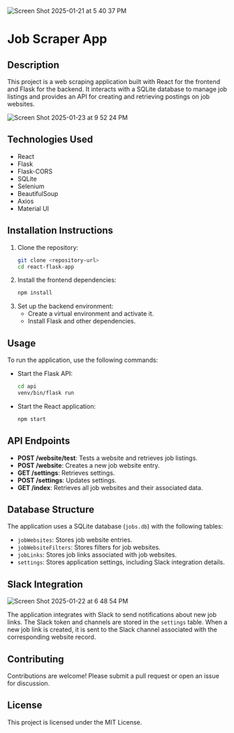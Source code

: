 ![Screen Shot 2025-01-21 at 5 40 37 PM](https://github.com/user-attachments/assets/b40d3b55-53fe-4946-83dd-23542f93e096)

# Job Scraper App

## Description

This project is a web scraping application built with React for the frontend and Flask for the backend. It interacts with a SQLite database to manage job listings and provides an API for creating and retrieving postings on job websites.

![Screen Shot 2025-01-23 at 9 52 24 PM](https://github.com/user-attachments/assets/1f0b8de9-a75a-4459-bc7d-6b462e023ad9)

## Technologies Used

- React
- Flask
- Flask-CORS
- SQLite
- Selenium
- BeautifulSoup
- Axios
- Material UI

## Installation Instructions

1. Clone the repository:
   ```bash
   git clone <repository-url>
   cd react-flask-app
   ```
2. Install the frontend dependencies:
   ```bash
   npm install
   ```
3. Set up the backend environment:
   - Create a virtual environment and activate it.
   - Install Flask and other dependencies.

## Usage

To run the application, use the following commands:

- Start the Flask API:
  ```bash
  cd api
  venv/bin/flask run
  ```
- Start the React application:
  ```bash
  npm start
  ```

## API Endpoints

- **POST /website/test**: Tests a website and retrieves job listings.
- **POST /website**: Creates a new job website entry.
- **GET /settings**: Retrieves settings.
- **POST /settings**: Updates settings.
- **GET /index**: Retrieves all job websites and their associated data.

## Database Structure

The application uses a SQLite database (`jobs.db`) with the following tables:

- `jobWebsites`: Stores job website entries.
- `jobWebsiteFilters`: Stores filters for job websites.
- `jobLinks`: Stores job links associated with job websites.
- `settings`: Stores application settings, including Slack integration details.

## Slack Integration

![Screen Shot 2025-01-22 at 6 48 54 PM](https://github.com/user-attachments/assets/8be743b8-375c-42a2-a625-2da3fe3733fa)

The application integrates with Slack to send notifications about new job links. The Slack token and channels are stored in the `settings` table. When a new job link is created, it is sent to the Slack channel associated with the corresponding website record.

## Contributing

Contributions are welcome! Please submit a pull request or open an issue for discussion.

## License

This project is licensed under the MIT License.
